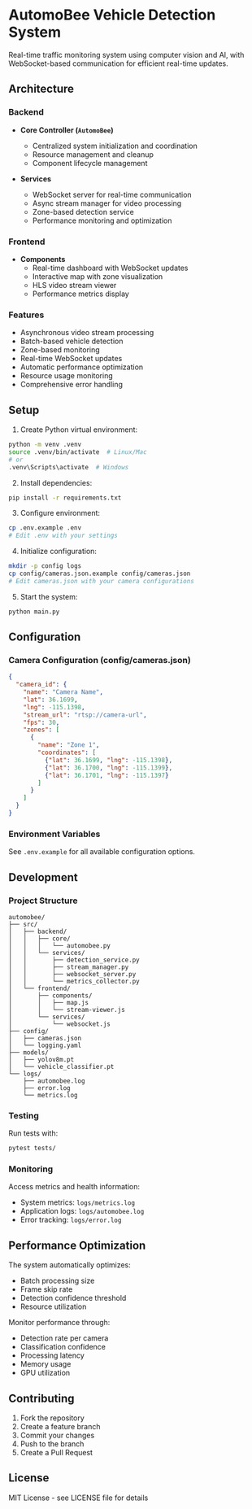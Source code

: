 # AutomoBee Vehicle Detection System

Real-time traffic monitoring system using computer vision and AI, with WebSocket-based communication for efficient real-time updates.

## Architecture

### Backend

- **Core Controller (`AutomoBee`)**
  - Centralized system initialization and coordination
  - Resource management and cleanup
  - Component lifecycle management

- **Services**
  - WebSocket server for real-time communication
  - Async stream manager for video processing
  - Zone-based detection service
  - Performance monitoring and optimization

### Frontend

- **Components**
  - Real-time dashboard with WebSocket updates
  - Interactive map with zone visualization
  - HLS video stream viewer
  - Performance metrics display

### Features

- Asynchronous video stream processing
- Batch-based vehicle detection
- Zone-based monitoring
- Real-time WebSocket updates
- Automatic performance optimization
- Resource usage monitoring
- Comprehensive error handling

## Setup

1. Create Python virtual environment:
```bash
python -m venv .venv
source .venv/bin/activate  # Linux/Mac
# or
.venv\Scripts\activate  # Windows
```

2. Install dependencies:
```bash
pip install -r requirements.txt
```

3. Configure environment:
```bash
cp .env.example .env
# Edit .env with your settings
```

4. Initialize configuration:
```bash
mkdir -p config logs
cp config/cameras.json.example config/cameras.json
# Edit cameras.json with your camera configurations
```

5. Start the system:
```bash
python main.py
```

## Configuration

### Camera Configuration (config/cameras.json)
```json
{
  "camera_id": {
    "name": "Camera Name",
    "lat": 36.1699,
    "lng": -115.1398,
    "stream_url": "rtsp://camera-url",
    "fps": 30,
    "zones": [
      {
        "name": "Zone 1",
        "coordinates": [
          {"lat": 36.1699, "lng": -115.1398},
          {"lat": 36.1700, "lng": -115.1399},
          {"lat": 36.1701, "lng": -115.1397}
        ]
      }
    ]
  }
}
```

### Environment Variables

See `.env.example` for all available configuration options.

## Development

### Project Structure
```
automobee/
├── src/
│   ├── backend/
│   │   ├── core/
│   │   │   └── automobee.py
│   │   └── services/
│   │       ├── detection_service.py
│   │       ├── stream_manager.py
│   │       ├── websocket_server.py
│   │       └── metrics_collector.py
│   └── frontend/
│       ├── components/
│       │   ├── map.js
│       │   └── stream-viewer.js
│       └── services/
│           └── websocket.js
├── config/
│   ├── cameras.json
│   └── logging.yaml
├── models/
│   ├── yolov8m.pt
│   └── vehicle_classifier.pt
└── logs/
    ├── automobee.log
    ├── error.log
    └── metrics.log
```

### Testing

Run tests with:
```bash
pytest tests/
```

### Monitoring

Access metrics and health information:
- System metrics: `logs/metrics.log`
- Application logs: `logs/automobee.log`
- Error tracking: `logs/error.log`

## Performance Optimization

The system automatically optimizes:
- Batch processing size
- Frame skip rate
- Detection confidence threshold
- Resource utilization

Monitor performance through:
- Detection rate per camera
- Classification confidence
- Processing latency
- Memory usage
- GPU utilization

## Contributing

1. Fork the repository
2. Create a feature branch
3. Commit your changes
4. Push to the branch
5. Create a Pull Request

## License

MIT License - see LICENSE file for details
